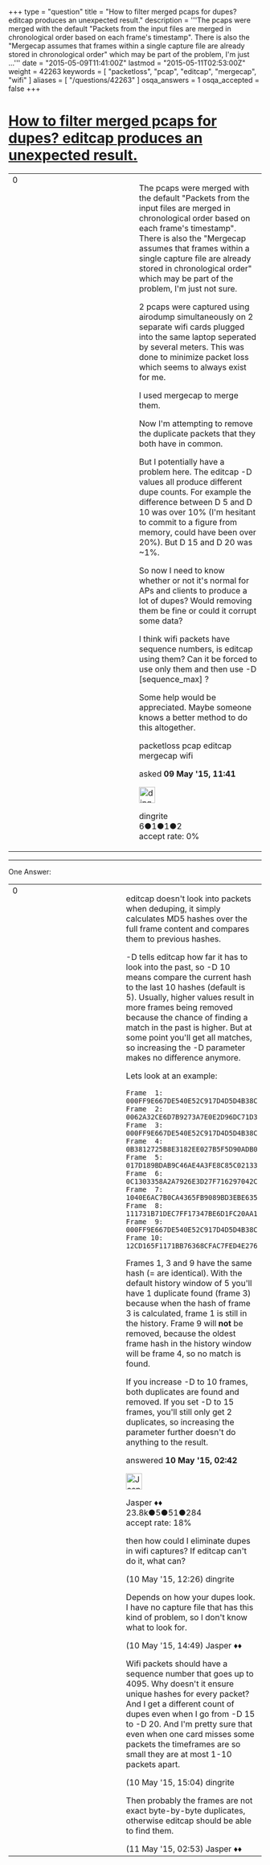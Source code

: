 +++
type = "question"
title = "How to filter merged pcaps for dupes? editcap produces an unexpected result."
description = '''The pcaps were merged with the default &quot;Packets from the input files are merged in chronological order based on each frame&#x27;s timestamp&quot;. There is also the &quot;Mergecap assumes that frames within a single capture file are already stored in chronological order&quot; which may be part of the problem, I&#x27;m just ...'''
date = "2015-05-09T11:41:00Z"
lastmod = "2015-05-11T02:53:00Z"
weight = 42263
keywords = [ "packetloss", "pcap", "editcap", "mergecap", "wifi" ]
aliases = [ "/questions/42263" ]
osqa_answers = 1
osqa_accepted = false
+++

<div class="headNormal">

# [How to filter merged pcaps for dupes? editcap produces an unexpected result.](/questions/42263/how-to-filter-merged-pcaps-for-dupes-editcap-produces-an-unexpected-result)

</div>

<div id="main-body">

<div id="askform">

<table id="question-table" style="width:100%;"><colgroup><col style="width: 50%" /><col style="width: 50%" /></colgroup><tbody><tr class="odd"><td style="width: 30px; vertical-align: top"><div class="vote-buttons"><span id="post-42263-upvote" class="ajax-command post-vote up" rel="nofollow" title="I like this post (click again to cancel)"> </span><div id="post-42263-score" class="post-score" title="current number of votes">0</div><span id="post-42263-downvote" class="ajax-command post-vote down" rel="nofollow" title="I dont like this post (click again to cancel)"> </span> <span id="favorite-mark" class="ajax-command favorite-mark" rel="nofollow" title="mark/unmark this question as favorite (click again to cancel)"> </span><div id="favorite-count" class="favorite-count"></div></div></td><td><div id="item-right"><div class="question-body"><p>The pcaps were merged with the default "Packets from the input files are merged in chronological order based on each frame's timestamp". There is also the "Mergecap assumes that frames within a single capture file are already stored in chronological order" which may be part of the problem, I'm just not sure.</p><p>2 pcaps were captured using airodump simultaneously on 2 separate wifi cards plugged into the same laptop seperated by several meters. This was done to minimize packet loss which seems to always exist for me.</p><p>I used mergecap to merge them.</p><p>Now I'm attempting to remove the duplicate packets that they both have in common.</p><p>But I potentially have a problem here. The editcap -D values all produce different dupe counts. For example the difference between D 5 and D 10 was over 10% (I'm hesitant to commit to a figure from memory, could have been over 20%). But D 15 and D 20 was ~1%.</p><p>So now I need to know whether or not it's normal for APs and clients to produce a lot of dupes? Would removing them be fine or could it corrupt some data?</p><p>I think wifi packets have sequence numbers, is editcap using them? Can it be forced to use only them and then use -D [sequence_max] ?</p><p>Some help would be appreciated. Maybe someone knows a better method to do this altogether.</p></div><div id="question-tags" class="tags-container tags"><span class="post-tag tag-link-packetloss" rel="tag" title="see questions tagged &#39;packetloss&#39;">packetloss</span> <span class="post-tag tag-link-pcap" rel="tag" title="see questions tagged &#39;pcap&#39;">pcap</span> <span class="post-tag tag-link-editcap" rel="tag" title="see questions tagged &#39;editcap&#39;">editcap</span> <span class="post-tag tag-link-mergecap" rel="tag" title="see questions tagged &#39;mergecap&#39;">mergecap</span> <span class="post-tag tag-link-wifi" rel="tag" title="see questions tagged &#39;wifi&#39;">wifi</span></div><div id="question-controls" class="post-controls"></div><div class="post-update-info-container"><div class="post-update-info post-update-info-user"><p>asked <strong>09 May '15, 11:41</strong></p><img src="https://secure.gravatar.com/avatar/07f67ca3626cbb5b062aa038958aed1e?s=32&amp;d=identicon&amp;r=g" class="gravatar" width="32" height="32" alt="dingrite&#39;s gravatar image" /><p><span>dingrite</span><br />
<span class="score" title="6 reputation points">6</span><span title="1 badges"><span class="badge1">●</span><span class="badgecount">1</span></span><span title="1 badges"><span class="silver">●</span><span class="badgecount">1</span></span><span title="2 badges"><span class="bronze">●</span><span class="badgecount">2</span></span><br />
<span class="accept_rate" title="Rate of the user&#39;s accepted answers">accept rate:</span> <span title="dingrite has no accepted answers">0%</span></p></div></div><div id="comments-container-42263" class="comments-container"></div><div id="comment-tools-42263" class="comment-tools"></div><div class="clear"></div><div id="comment-42263-form-container" class="comment-form-container"></div><div class="clear"></div></div></td></tr></tbody></table>

------------------------------------------------------------------------

<div class="tabBar">

<span id="sort-top"></span>

<div class="headQuestions">

One Answer:

</div>

</div>

<span id="42273"></span>

<div id="answer-container-42273" class="answer">

<table style="width:100%;"><colgroup><col style="width: 50%" /><col style="width: 50%" /></colgroup><tbody><tr class="odd"><td style="width: 30px; vertical-align: top"><div class="vote-buttons"><span id="post-42273-upvote" class="ajax-command post-vote up" rel="nofollow" title="I like this post (click again to cancel)"> </span><div id="post-42273-score" class="post-score" title="current number of votes">0</div><span id="post-42273-downvote" class="ajax-command post-vote down" rel="nofollow" title="I dont like this post (click again to cancel)"> </span></div></td><td><div class="item-right"><div class="answer-body"><p>editcap doesn't look into packets when deduping, it simply calculates MD5 hashes over the full frame content and compares them to previous hashes.</p><p>-D tells editcap how far it has to look into the past, so -D 10 means compare the current hash to the last 10 hashes (default is 5). Usually, higher values result in more frames being removed because the chance of finding a match in the past is higher. But at some point you'll get all matches, so increasing the -D parameter makes no difference anymore.</p><p>Lets look at an example:</p><pre><code>Frame  1: 000FF9E667DE540E52C917D4D5D4B38C
Frame  2: 0062A32CE6D7B9273A7E0E2D96DC71D3
Frame  3: 000FF9E667DE540E52C917D4D5D4B38C
Frame  4: 0B3812725B8E3182EE027B5F5D90ADB0
Frame  5: 017D189BDAB9C46AE4A3FE8C85C02133
Frame  6: 0C1303358A2A7926E3D27F716297042C
Frame  7: 1040E6AC7B0CA4365FB9089BD3EBE635
Frame  8: 111731B71DEC7FF17347BE6D1FC20AA1
Frame  9: 000FF9E667DE540E52C917D4D5D4B38C
Frame 10: 12CD165F1171BB76368CFAC7FED4E276</code></pre><p>Frames 1, 3 and 9 have the same hash (= are identical). With the default history window of 5 you'll have 1 duplicate found (frame 3) because when the hash of frame 3 is calculated, frame 1 is still in the history. Frame 9 will <strong>not</strong> be removed, because the oldest frame hash in the history window will be frame 4, so no match is found.</p><p>If you increase -D to 10 frames, both duplicates are found and removed. If you set -D to 15 frames, you'll still only get 2 duplicates, so increasing the parameter further doesn't do anything to the result.</p></div><div class="answer-controls post-controls"></div><div class="post-update-info-container"><div class="post-update-info post-update-info-user"><p>answered <strong>10 May '15, 02:42</strong></p><img src="https://secure.gravatar.com/avatar/c578ba2967741f25aebd6afef702f432?s=32&amp;d=identicon&amp;r=g" class="gravatar" width="32" height="32" alt="Jasper&#39;s gravatar image" /><p><span>Jasper ♦♦</span><br />
<span class="score" title="23806 reputation points"><span>23.8k</span></span><span title="5 badges"><span class="badge1">●</span><span class="badgecount">5</span></span><span title="51 badges"><span class="silver">●</span><span class="badgecount">51</span></span><span title="284 badges"><span class="bronze">●</span><span class="badgecount">284</span></span><br />
<span class="accept_rate" title="Rate of the user&#39;s accepted answers">accept rate:</span> <span title="Jasper has 263 accepted answers">18%</span></p></div></div><div id="comments-container-42273" class="comments-container"><span id="42282"></span><div id="comment-42282" class="comment"><div id="post-42282-score" class="comment-score"></div><div class="comment-text"><p>then how could I eliminate dupes in wifi captures? If editcap can't do it, what can?</p></div><div id="comment-42282-info" class="comment-info"><span class="comment-age">(10 May '15, 12:26)</span> <span class="comment-user userinfo">dingrite</span></div></div><span id="42284"></span><div id="comment-42284" class="comment"><div id="post-42284-score" class="comment-score"></div><div class="comment-text"><p>Depends on how your dupes look. I have no capture file that has this kind of problem, so I don't know what to look for.</p></div><div id="comment-42284-info" class="comment-info"><span class="comment-age">(10 May '15, 14:49)</span> <span class="comment-user userinfo">Jasper ♦♦</span></div></div><span id="42285"></span><div id="comment-42285" class="comment"><div id="post-42285-score" class="comment-score"></div><div class="comment-text"><p>Wifi packets should have a sequence number that goes up to 4095. Why doesn't it ensure unique hashes for every packet? And I get a different count of dupes even when I go from -D 15 to -D 20. And I'm pretty sure that even when one card misses some packets the timeframes are so small they are at most 1-10 packets apart.</p></div><div id="comment-42285-info" class="comment-info"><span class="comment-age">(10 May '15, 15:04)</span> <span class="comment-user userinfo">dingrite</span></div></div><span id="42296"></span><div id="comment-42296" class="comment"><div id="post-42296-score" class="comment-score"></div><div class="comment-text"><p>Then probably the frames are not exact byte-by-byte duplicates, otherwise editcap should be able to find them.</p></div><div id="comment-42296-info" class="comment-info"><span class="comment-age">(11 May '15, 02:53)</span> <span class="comment-user userinfo">Jasper ♦♦</span></div></div></div><div id="comment-tools-42273" class="comment-tools"></div><div class="clear"></div><div id="comment-42273-form-container" class="comment-form-container"></div><div class="clear"></div></div></td></tr></tbody></table>

</div>

<div class="paginator-container-left">

</div>

</div>

</div>

